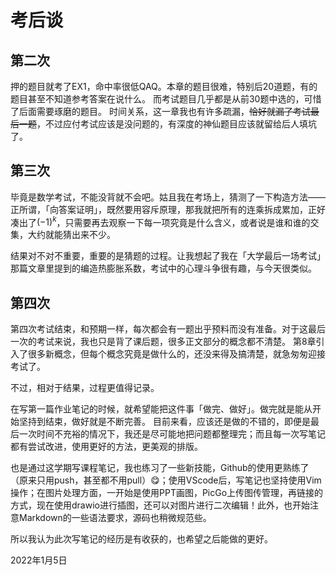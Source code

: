 # 考后谈

## 第二次

押的题目就考了EX1，命中率很低QAQ。本章的题目很难，特别后20道题，有的题目甚至不知道参考答案在说什么。
而考试题目几乎都是从前30题中选的，可惜了后面需要琢磨的题目。
时间关系，这一章我也有许多疏漏，~~恰好就漏了考试最后一题~~，不过应付考试应该是没问题的，有深度的神仙题目应该就留给后人填坑了。

## 第三次

毕竟是数学考试，不能没背就不会吧。姑且我在考场上，猜测了一下构造方法——正所谓，「向答案证明」，既然要用容斥原理，那我就把所有的连乘拆成累加，正好凑出了$(-1)^k$，只需要再去观察一下每一项究竟是什么含义，或者说是谁和谁的交集，大约就能猜出来不少。

结果对不对不重要，重要的是猜题的过程。让我想起了我在「大学最后一场考试」那篇文章里提到的编造热膨胀系数，考试中的心理斗争很有趣，与今天很类似。

## 第四次

第四次考试结束，和预期一样，每次都会有一题出乎预料而没有准备。对于这最后一次的考试来说，我也只是背了课后题，很多正文部分的概念都不清楚。
第8章引入了很多新概念，但每个概念究竟是做什么的，还没来得及搞清楚，就急匆匆迎接考试了。

不过，相对于结果，过程更值得记录。

在写第一篇作业笔记的时候，就希望能把这件事「做完、做好」。做完就是能从开始坚持到结束，做好就是不断完善。
目前来看，应该还是做的不错的，即便是最后一次时间不充裕的情况下，我还是尽可能地把问题都整理完；而且每一次写笔记都有尝试改进，使用更好的方法，更美观的排版。

也是通过这学期写课程笔记，我也练习了一些新技能，Github的使用更熟练了（原来只用push，甚至都不用pull）😋；使用VScode后，写笔记也坚持使用Vim操作；在图片处理方面，一开始是使用PPT画图，PicGo上传图传管理，再链接的方式，现在使用drawio进行插图，还可以对图片进行二次编辑！此外，也开始注意Markdown的一些语法要求，源码也稍微规范些。

所以我认为此次写笔记的经历是有收获的，也希望之后能做的更好。

2022年1月5日
